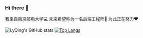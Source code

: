 ### Hi there 👋
我来自南京邮电大学💻
未来希望称为一名后端工程师💪
为此正在努力❤️

![LyQing's GitHub stats](https://github-readme-stats.vercel.app/api?username=LyQing63&show_icons=true&theme=ambient_gradient)
[![Top Langs](https://github-readme-stats.vercel.app/api/top-langs/?username=LyQing63)](https://github.com/anuraghazra/github-readme-stats)

